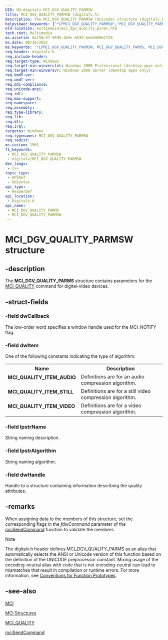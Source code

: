 ```yaml
---
UID: NS:digitalv.MCI_DGV_QUALITY_PARMSW
title: MCI_DGV_QUALITY_PARMSW (digitalv.h)
description: The MCI_DGV_QUALITY_PARMSW (Unicode) structure (digitalv.h) contains parameters for the MCI_QUALITY command for digital-video devices.
helpviewer_keywords: ["*LPMCI_DGV_QUALITY_PARMSW","MCI_DGV_QUALITY_PARMS","MCI_DGV_QUALITY_PARMS structure [Windows Multimedia]","MCI_DGV_QUALITY_PARMSW","MCI_QUALITY_ITEM_AUDIO","MCI_QUALITY_ITEM_STILL","MCI_QUALITY_ITEM_VIDEO","_win32_MCI_DGV_QUALITY_PARMS_str","digitalv/MCI_DGV_QUALITY_PARMS","multimedia.mci_dgv_quality_parms"]
old-location: multimedia\mci_dgv_quality_parms.htm
tech.root: Multimedia
ms.assetid: 0a150c37-9699-4b9e-b539-bdeb980b2f28
ms.date: 08/16/2022
ms.keywords: '*LPMCI_DGV_QUALITY_PARMSW, MCI_DGV_QUALITY_PARMS, MCI_DGV_QUALITY_PARMS structure [Windows Multimedia], MCI_DGV_QUALITY_PARMSW, MCI_QUALITY_ITEM_AUDIO, MCI_QUALITY_ITEM_STILL, MCI_QUALITY_ITEM_VIDEO, _win32_MCI_DGV_QUALITY_PARMS_str, digitalv/MCI_DGV_QUALITY_PARMS, multimedia.mci_dgv_quality_parms'
req.header: digitalv.h
req.include-header: 
req.target-type: Windows
req.target-min-winverclnt: Windows 2000 Professional [desktop apps only]
req.target-min-winversvr: Windows 2000 Server [desktop apps only]
req.kmdf-ver: 
req.umdf-ver: 
req.ddi-compliance: 
req.unicode-ansi: 
req.idl: 
req.max-support: 
req.namespace: 
req.assembly: 
req.type-library: 
req.lib: 
req.dll: 
req.irql: 
targetos: Windows
req.typenames: MCI_DGV_QUALITY_PARMSW
req.redist: 
ms.custom: 19H1
f1_keywords:
 - MCI_DGV_QUALITY_PARMSW
 - digitalv/MCI_DGV_QUALITY_PARMSW
dev_langs:
 - c++
topic_type:
 - APIRef
 - kbSyntax
api_type:
 - HeaderDef
api_location:
 - Digitalv.h
api_name:
 - MCI_DGV_QUALITY_PARMS
 - MCI_DGV_QUALITY_PARMSW
---
```


# MCI_DGV_QUALITY_PARMSW structure


## -description

The <b>MCI_DGV_QUALITY_PARMS</b> structure contains parameters for the <a href="/windows/desktop/Multimedia/mci-quality">MCI_QUALITY</a> command for digital-video devices.

## -struct-fields

### -field dwCallback

The low-order word specifies a window handle used for the MCI_NOTIFY flag.

### -field dwItem

One of the following constants indicating the type of algorithm:

<table>
<tr>
<th>Name</th>
<th>Description</th>
</tr>
<tr>
<td width="40%"><a id="MCI_QUALITY_ITEM_AUDIO"></a><a id="mci_quality_item_audio"></a><dl>
<dt><b>MCI_QUALITY_ITEM_AUDIO</b></dt>
</dl>
</td>
<td width="60%">
Definitions are for an audio compression algorithm.

</td>
</tr>
<tr>
<td width="40%"><a id="MCI_QUALITY_ITEM_STILL"></a><a id="mci_quality_item_still"></a><dl>
<dt><b>MCI_QUALITY_ITEM_STILL</b></dt>
</dl>
</td>
<td width="60%">
Definitions are for a still video compression algorithm.

</td>
</tr>
<tr>
<td width="40%"><a id="MCI_QUALITY_ITEM_VIDEO"></a><a id="mci_quality_item_video"></a><dl>
<dt><b>MCI_QUALITY_ITEM_VIDEO</b></dt>
</dl>
</td>
<td width="60%">
Definitions are for a video compression algorithm.

</td>
</tr>
</table>

### -field lpstrName

String naming description.

### -field lpstrAlgorithm

String naming algorithm.

### -field dwHandle

Handle to a structure containing information describing the quality attributes.

## -remarks

When assigning data to the members of this structure, set the corresponding flags in the <i>fdwCommand</i> parameter of the <a href="/previous-versions/dd757160(v=vs.85)">mciSendCommand</a> function to validate the members.





> [!NOTE]
> The digitalv.h header defines MCI_DGV_QUALITY_PARMS as an alias that automatically selects the ANSI or Unicode version of this function based on the definition of the UNICODE preprocessor constant. Mixing usage of the encoding-neutral alias with code that is not encoding-neutral can lead to mismatches that result in compilation or runtime errors. For more information, see [Conventions for Function Prototypes](/windows/win32/intl/conventions-for-function-prototypes).

## -see-also

<a href="/windows/desktop/Multimedia/mci">MCI</a>



<a href="/windows/desktop/Multimedia/mci-structures">MCI Structures</a>



<a href="/windows/desktop/Multimedia/mci-quality">MCI_QUALITY</a>



<a href="/previous-versions/dd757160(v=vs.85)">mciSendCommand</a>

